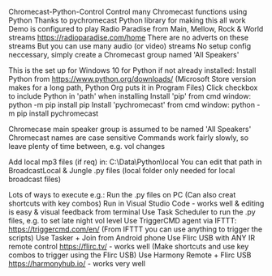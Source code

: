  Chromecast-Python-Control
 Control many Chromecast functions using Python
 Thanks to pychromecast Python library for making this all work
 Demo is configured to play Radio Paradise from Main, Mellow, Rock & World streams
 https://radioparadise.com/home There are no adverts on these streams
 But you can use many audio (or video) streams
 No setup config neccessary, simply create a Chromecast group named 'All Speakers'
 
 This is the set up for Windows 10 for Python if not already installed:
 Install Python from https://www.python.org/downloads/
 (Microsoft Store version makes for a long path, Python Org puts it in Program Files)
 Click checkbox to include Python in 'path' when installing
 Install 'pip' from cmd window:   python -m pip install pip
 Install 'pychromecast' from cmd window:   python -m pip install pychromecast

 Chromecase main speaker group is assumed to be named 'All Speakers'
 Chromecast names are case sensitive
 Commands work fairly slowly, so leave plenty of time between, e.g. vol changes

 Add local mp3 files (if req) in: C:\Data\Python\local
 You can edit that path in BroadcastLocal & Jungle .py files
 (local folder only needed for local broadcast files)

 Lots of ways to execute e.g.:
 Run the .py files on PC (Can also creat shortcuts with key combos)
 Run in Visual Studio Code - works well & editing is easy & visual feedback from terminal
 Use Task Scheduler to run the .py files, e.g. to set late night vol level
 Use TriggerCMD agent via IFTTT: https://triggercmd.com/en/
 (From IFTTT you can use anything to trigger the scripts)
 Use Tasker + Join from Android phone
 Use Flirc USB with ANY IR remote control https://flirc.tv/   - works well
 (Make shortcuts and use key combos to trigger using the Flirc USB)
 Use Harmony Remote + Flirc USB https://harmonyhub.io/   - works very well



